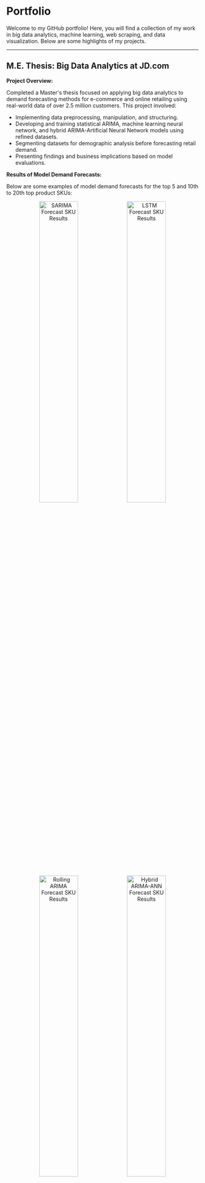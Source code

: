 # Portfolio

Welcome to my GitHub portfolio! Here, you will find a collection of my work in big data analytics, machine learning, web scraping, and data visualization. Below are some highlights of my projects.

---

## M.E. Thesis: Big Data Analytics at JD.com

**Project Overview:**

Completed a Master's thesis focused on applying big data analytics to demand forecasting methods for e-commerce and online retailing using real-world data of over 2.5 million customers. This project involved:

- Implementing data preprocessing, manipulation, and structuring.
- Developing and training statistical ARIMA, machine learning neural network, and hybrid ARIMA-Artificial Neural Network models using refined datasets.
- Segmenting datasets for demographic analysis before forecasting retail demand.
- Presenting findings and business implications based on model evaluations.

**Results of Model Demand Forecasts:**

Below are some examples of model demand forecasts for the top 5 and 10th to 20th top product SKUs:

<p align="center">
  <img src="{{ "/images/SARIMA%20Forecast%20SKU%20Results.png" | prepend: site.baseurl | prepend: site.url }}" alt="SARIMA Forecast SKU Results" width="45%" />
  <img src="{{ "/images/LSTM%20Forecast%20SKU%20Results.png" | prepend: site.baseurl | prepend: site.url }}" alt="LSTM Forecast SKU Results" width="45%" />
</p>
<p align="center">
  <img src="{{ "/images/Rolling%20ARIMA%20Forecast%20SKU%20Results.png" | prepend: site.baseurl | prepend: site.url }}" alt="Rolling ARIMA Forecast SKU Results" width="45%" />
  <img src="{{ "/images/Hybrid%20ARIMA-ANN%20Forecast%20SKU%20Results.png" | prepend: site.baseurl | prepend: site.url }}" alt="Hybrid ARIMA-ANN Forecast SKU Results" width="45%" />
</p>

---

## Personal Project 1: YELP API Dublin Pub Data Visualization Project

**Project Overview:**

Utilized the YELP Fusion API to collect raw pub data from the greater Dublin area and applied preprocessing steps (cleaning, filtering) to parse raw data into CSV format. The project involved:

- Presenting summary statistics on pub review counts, ratings, and pricing ranges across Dublin both graphically and with mapping visualization.
  
**Results of Statistical Summary:**

<p align="center">
  <img src="{{ "/images/Generalvis.png" | prepend: site.baseurl | prepend: site.url }}" alt="General Visualization" width="45%" />
  <img src="{{ "/images/Boxplots.png" | prepend: site.baseurl | prepend: site.url }}" alt="Boxplots" width="45%" />
</p>

**Mapping Visualizations:**

- **Zip codes by number of reviews**

<p align="center">
  <img src="{{ "/images/Review%20count.png" | prepend: site.baseurl | prepend: site.url }}" alt="Review count by Zip Code" width="60%" />
</p>

- **Zip codes by average rating**

<p align="center">
  <img src="{{ "/images/Rating.png" | prepend: site.baseurl | prepend: site.url }}" alt="Rating by Zip Code" width="60%" />
</p>

---

## Academic Project 1: Football API Data Visualization Project

**Project Overview:**

Collected raw data from a public football league API using Python, stored in JSON for analysis. The project involved:

- Applying preprocessing steps (cleaning, filtering & integration).
- Characterizing and visualizing data using tables and graphics with Python packages such as NumPy, Pandas, Matplotlib, and Seaborn.
- Summarizing insights gained from the analysis of datasets.

---

## Academic Project 2: Web Scraping Text Classification Project

**Project Overview:**

Scraped a corpus of news stories through parsing web page HTML to extract specific text information. The project involved:

- Applying preprocessing steps to create a numeric representation of documents suitable for training.
- Performing binary classification and multi-class classification using KNN with 5-fold cross-validation to classify news story categories.
- Utilizing Python packages such as scikit-learn, itertools, and Beautiful Soup.

**Results of Binary and Multi-class Classification:**

<p align="center">
  <img src="{{ "/images/Average%20accuracies%20of%20pair%20classification.png" | prepend: site.baseurl | prepend: site.url }}" alt="Average Accuracies of Pair Classification" width="45%" />
</p>
<p align="center">
  <img src="{{ "/images/Average%20fold%20accuracies%20vs%20KNN%20of%20pair%20classification.png" | prepend: site.baseurl | prepend: site.url }}" alt="Average Fold Accuracies vs KNN of Pair Classification" width="45%" />
</p>


<p align="center">
  <img src="{{ "/images/Confusion%20Matrix%20for%20Film%20and%20Business.png" | prepend: site.baseurl | prepend: site.url }}" alt="Confusion Matrix for Film and Business" width="45%" />
  <img src="{{ "/images/Confusion%20Matrix%20for%20Film%20and%20Sport.png" | prepend: site.baseurl | prepend: site.url }}" alt="Confusion Matrix for Film and Sport" width="45%" />
</p>
<p align="center">
  <img src="{{ "/images/Confusion%20Matrix%20for%20Sport%20and%20Business.png" | prepend: site.baseurl | prepend: site.url }}" alt="Confusion Matrix for Sport and Business" width="45%" />
  <img src="{{ "/images/Confusion%20Matrix%20for%20all.png" | prepend: site.baseurl | prepend: site.url }}" alt="Confusion Matrix for All Categories" width="45%" />
</p>

---

*For more information on each project or to view the source code, please visit the respective repositories.*


